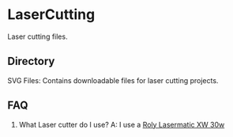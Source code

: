 # LaserCutting
Laser cutting files.

## Directory
SVG Files: Contains downloadable files for laser cutting projects.

## FAQ
1. What Laser cutter do I use?
A: I use a [Roly Lasermatic XW 30w](https://rolyautomation.com/products/lasermatic-mk2-xw-with-610x390-work-area)
